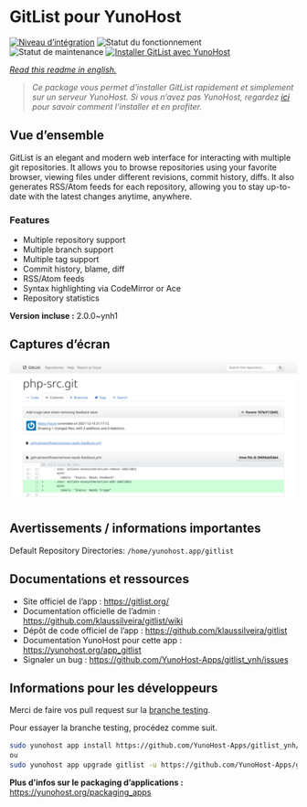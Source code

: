 <!--
N.B.: This README was automatically generated by https://github.com/YunoHost/apps/tree/master/tools/README-generator
It shall NOT be edited by hand.
-->

# GitList pour YunoHost

[![Niveau d’intégration](https://dash.yunohost.org/integration/gitlist.svg)](https://dash.yunohost.org/appci/app/gitlist) ![Statut du fonctionnement](https://ci-apps.yunohost.org/ci/badges/gitlist.status.svg) ![Statut de maintenance](https://ci-apps.yunohost.org/ci/badges/gitlist.maintain.svg)
[![Installer GitList avec YunoHost](https://install-app.yunohost.org/install-with-yunohost.svg)](https://install-app.yunohost.org/?app=gitlist)

*[Read this readme in english.](./README.md)*

> *Ce package vous permet d’installer GitList rapidement et simplement sur un serveur YunoHost.
Si vous n’avez pas YunoHost, regardez [ici](https://yunohost.org/#/install) pour savoir comment l’installer et en profiter.*

## Vue d’ensemble

GitList is an elegant and modern web interface for interacting with multiple git repositories. It allows you to browse repositories using your favorite browser, viewing files under different revisions, commit history, diffs. It also generates RSS/Atom feeds for each repository, allowing you to stay up-to-date with the latest changes anytime, anywhere.

### Features

- Multiple repository support
- Multiple branch support
- Multiple tag support
- Commit history, blame, diff
- RSS/Atom feeds
- Syntax highlighting via CodeMirror or Ace
- Repository statistics


**Version incluse :** 2.0.0~ynh1

## Captures d’écran

![Capture d’écran de GitList](./doc/screenshots/screenshot.png)

## Avertissements / informations importantes

 Default Repository Directories: `/home/yunohost.app/gitlist`
## Documentations et ressources

* Site officiel de l’app : <https://gitlist.org/>
* Documentation officielle de l’admin : <https://github.com/klaussilveira/gitlist/wiki>
* Dépôt de code officiel de l’app : <https://github.com/klaussilveira/gitlist>
* Documentation YunoHost pour cette app : <https://yunohost.org/app_gitlist>
* Signaler un bug : <https://github.com/YunoHost-Apps/gitlist_ynh/issues>

## Informations pour les développeurs

Merci de faire vos pull request sur la [branche testing](https://github.com/YunoHost-Apps/gitlist_ynh/tree/testing).

Pour essayer la branche testing, procédez comme suit.

``` bash
sudo yunohost app install https://github.com/YunoHost-Apps/gitlist_ynh/tree/testing --debug
ou
sudo yunohost app upgrade gitlist -u https://github.com/YunoHost-Apps/gitlist_ynh/tree/testing --debug
```

**Plus d’infos sur le packaging d’applications :** <https://yunohost.org/packaging_apps>